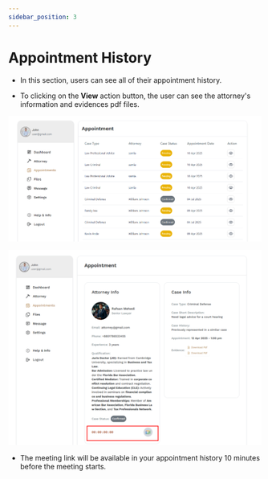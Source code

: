 ```yaml
---
sidebar_position: 3
---
```


# Appointment History

- In this section, users can see all of their appointment history.

- To clicking on the **View** action button, the user can see the attorney's information and evidences pdf files.

![Appointment](./img/12.png)

![Appointment](./img/13.png)

- The meeting link will be available in your appointment history 10 minutes before the meeting starts.